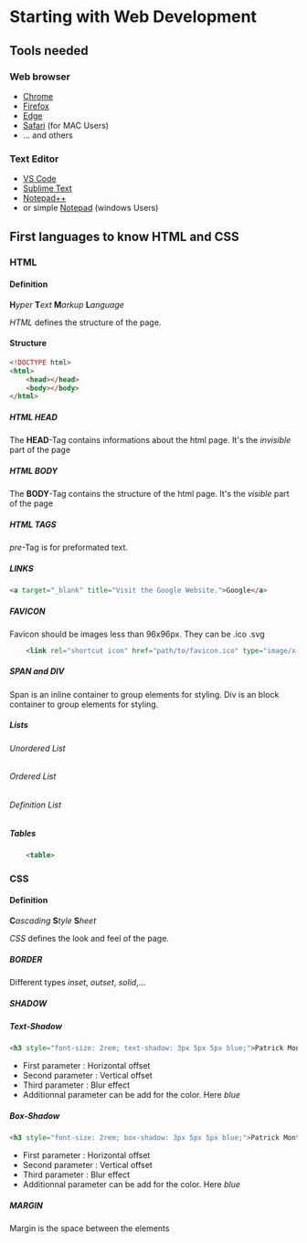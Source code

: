 # Starting with Web Development
## Tools needed
### Web browser
* [Chrome](https://www.google.com/intl/fr/chrome/)
* [Firefox](https://www.mozilla.org/fr/firefox/new/)
* [Edge](https://www.microsoft.com/fr-fr/edge?form=MA13FJ)
* [Safari](https://www.apple.com/safari/) (for MAC Users)
* ... and others

### Text Editor
* [VS Code](https://code.visualstudio.com/download) 
* [Sublime Text](https://www.sublimetext.com/)
* [Notepad++](https://notepad-plus-plus.org/downloads/)
* or simple [Notepad](https://apps.microsoft.com/store/detail/windows-notepad/9MSMLRH6LZF3?hl=fr-fr&gl=fr) (windows Users)

## First languages to know **HTML** and **CSS**
### HTML
#### Definition
**H***yper* **T***ext* **M***arkup* **L***anguage*

*HTML* defines the structure of the page.

#### Structure
```html
<!DOCTYPE html>
<html>
    <head></head>
    <body></body>
</html>
```

##### HTML HEAD
The **HEAD**-Tag contains informations about the html page. It's the *invisible* part of the page

##### HTML BODY
The **BODY**-Tag contains the structure of the html page. It's the *visible* part of the page

##### HTML TAGS
*pre*-Tag is for preformated text.

##### LINKS
```html
<a target="_blank" title="Visit the Google Website.">Google</a>
```

##### FAVICON
Favicon should be images less than 96x96px. They can be .ico .svg
```html
    <link rel="shortcut icon" href="path/to/favicon.ico" type="image/x-icon">
```

##### SPAN and DIV
Span is an inline container to group elements for styling.
Div is an block container to group elements for styling.

##### Lists
###### Unordered List
###### Ordered List
###### Definition List

##### Tables
```html
    <table>
```


### CSS
#### Definition
**C***ascading* **S***tyle* **S***heet*

*CSS* defines the look and feel of the page.
##### BORDER
Different types *inset*, *outset*, *solid*,...
##### SHADOW
##### Text-Shadow
```html
<h3 style="font-size: 2rem; text-shadow: 3px 5px 5px blue;">Patrick Montheu</h3>
```
- First parameter : Horizontal offset
- Second parameter : Vertical offset
- Third parameter : Blur effect
- Additionnal parameter can be add for the color. Here *blue*
##### Box-Shadow
```html
<h3 style="font-size: 2rem; box-shadow: 3px 5px 5px blue;">Patrick Montheu</h3>
```
- First parameter : Horizontal offset
- Second parameter : Vertical offset
- Third parameter : Blur effect
- Additionnal parameter can be add for the color. Here *blue*
##### MARGIN
Margin is the space between the elements